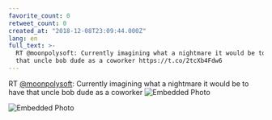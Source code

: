 ```yaml
---
favorite_count: 0
retweet_count: 0
created_at: "2018-12-08T23:09:44.000Z"
lang: en
full_text: >-
  RT @moonpolysoft: Currently imagining what a nightmare it would be to have
  that uncle bob dude as a coworker https://t.co/2tcXb4Fdw6
---
```


RT [@moonpolysoft](https://twitter.com/moonpolysoft): Currently imagining what a
nightmare it would be to have that uncle bob dude as a coworker
![Embedded Photo](https://twitter-media-coderbyheart.s3.eu-north-1.amazonaws.com/1071542372738179075-Dt6K9VmU0AAtdmx.jpg)

![Embedded Photo](https://twitter-media-coderbyheart.s3.eu-north-1.amazonaws.com/1071542372738179075-Dt6K9sjUwAEAT6T.jpg)
